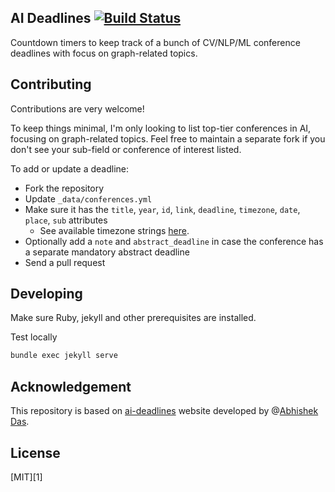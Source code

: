 ## AI Deadlines [![Build Status](https://travis-ci.com/anthonysong98/graph-ai-deadlines.svg?branch=gh-pages)](https://travis-ci.com/anthonysong98/graph-ai-deadlines)

Countdown timers to keep track of a bunch of CV/NLP/ML conference deadlines with focus on graph-related topics.

## Contributing

Contributions are very welcome!

To keep things minimal, I'm only looking to list top-tier conferences in AI, focusing on graph-related topics. Feel free to maintain a separate fork if you don't see your sub-field or conference of interest listed.

To add or update a deadline:
- Fork the repository
- Update `_data/conferences.yml`
- Make sure it has the `title`, `year`, `id`, `link`, `deadline`, `timezone`, `date`, `place`, `sub` attributes
    + See available timezone strings [here](https://momentjs.com/timezone/).
- Optionally add a `note` and `abstract_deadline` in case the conference has a separate mandatory abstract deadline
- Send a pull request

## Developing
Make sure Ruby, jekyll and other prerequisites are installed.

Test locally
```bash
bundle exec jekyll serve
```

## Acknowledgement
This repository is based on [ai-deadlines](https://aideadlin.es/) website developed by @[Abhishek Das](http://abhishekdas.com/).

## License

[MIT][1]